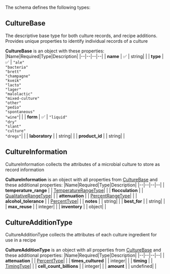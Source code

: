 The schema defines the following types:

## CultureBase 

The descriptive base type for both culture records, and recipe additions. Provides unique properties to identify individual records of a culture

**CultureBase** is an object with these properties:
|Name|Required|Type|Description|
|--|--|--|--|
| **name** | :white_check_mark: | string|  |
| **type** | :white_check_mark: | `"ale"`<br/>`"bacteria"`<br/>`"brett"`<br/>`"champagne"`<br/>`"kveik"`<br/>`"lacto"`<br/>`"lager"`<br/>`"malolactic"`<br/>`"mixed-culture"`<br/>`"other"`<br/>`"pedio"`<br/>`"spontaneous"`<br/>`"wine"`|  |
| **form** | :white_check_mark: | `"liquid"`<br/>`"dry"`<br/>`"slant"`<br/>`"culture"`<br/>`"dregs"`|  |
| **laboratory** |  | string|  |
| **product_id** |  | string|  |

## CultureInformation 

CultureInformation collects the attributes of a microbial culture to store as record information

**CultureInformation** is an object with all properties from [CultureBase](#culturebase) and these additional properties:
|Name|Required|Type|Description|
|--|--|--|--|
| **temperature_range** |  | [TemperatureRangeType](measureable_units.json.md#temperaturerangetype)|  |
| **flocculation** |  | [QualitativeRangeType](measureable_units.json.md#qualitativerangetype)|  |
| **attenuation** |  | [PercentRangeType](measureable_units.json.md#percentrangetype)|  |
| **alcohol_tolerance** |  | [PercentType](measureable_units.json.md#percenttype)|  |
| **notes** |  | string|  |
| **best_for** |  | string|  |
| **max_reuse** |  | integer|  |
| **inventory** |  | object|  |

## CultureAdditionType 

CultureAdditionType collects the attributes of each culture ingredient for use in a recipe

**CultureAdditionType** is an object with all properties from [CultureBase](#culturebase) and these additional properties:
|Name|Required|Type|Description|
|--|--|--|--|
| **attenuation** |  | [PercentType](measureable_units.json.md#percenttype)|  |
| **times_cultured** |  | integer|  |
| **timing** |  | [TimingType](timing.json.md#timingtype)|  |
| **cell_count_billions** |  | integer|  |
| **amount** |  | undefined|  |

